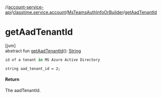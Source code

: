 //[account-service-api](../../../index.md)/[classtime.service.account](../index.md)/[MsTeamsAuthInfoOrBuilder](index.md)/[getAadTenantId](get-aad-tenant-id.md)

# getAadTenantId

[jvm]\
abstract fun [getAadTenantId](get-aad-tenant-id.md)(): [String](https://docs.oracle.com/javase/8/docs/api/java/lang/String.html)

```kotlin
id of a tenant in MS Azure Active Directory

```
`string aad_tenant_id = 2;`

#### Return

The aadTenantId.
